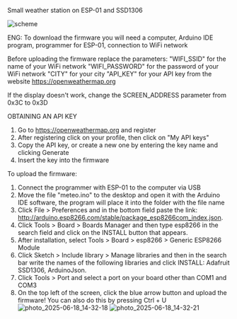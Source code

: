 Small weather station on ESP-01 and SSD1306

![scheme](https://github.com/user-attachments/assets/1112834c-2890-4bea-8467-d9f5f66d23fd)

ENG:
To download the firmware you will need a computer, Arduino IDE program, programmer for ESP-01, connection to WiFi network

Before uploading the firmware replace the parameters:
"WIFI_SSID" for the name of your WiFi network
"WIFI_PASSWORD" for the password of your WiFi network
"CITY" for your city
"API_KEY" for your API key from the website https://openweathermap.org

If the display doesn't work, change the SCREEN_ADDRESS parameter from 0x3C to 0x3D


OBTAINING AN API KEY
1. Go to https://openweathermap.org and register
2. After registering click on your profile, then click on "My API keys"
3. Copy the API key, or create a new one by entering the key name and clicking Generate
4. Insert the key into the firmware


To upload the firmware:
1. Connect the programmer with ESP-01 to the computer via USB
2. Move the file "meteo.ino" to the desktop and open it with the Arduino IDE software, the program will place it into the folder with the file name
3. Click File > Preferences and in the bottom field paste the link:   http://arduino.esp8266.com/stable/package_esp8266com_index.json.
4. Click Tools > Board > Boards Manager and then type esp8266 in the search field and click on the INSTALL button that appears.
5. After installation, select Tools > Board > esp8266 > Generic ESP8266 Module
6. Click Sketch > Include library > Manage libraries and then in the search bar write the names of the following libraries and click INSTALL: Adafruit SSD1306, ArduinoJson.
7. Click Tools > Port and select a port on your board other than COM1 and COM3
8. On the top left of the screen, click the blue arrow button and upload the firmware! You can also do this by pressing Ctrl + U
![photo_2025-06-18_14-32-18](https://github.com/user-attachments/assets/a5740fbc-988e-4446-907b-8d10482acd5e)
![photo_2025-06-18_14-32-21](https://github.com/user-attachments/assets/d2beef02-ab7e-415f-9870-a68c32cc7982)


